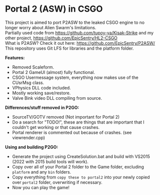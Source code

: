 # Portal 2 (ASW) in CSGO

This project is aimed to port P2ASW to the leaked CSGO engine to no longer worry about Alien Swarm's limitations.<br>
Partially used code from https://github.com/tupoy-ya/Kisak-Strike and my other project, https://github.com/EpicSentry/HL2-CSGO<br>
What is P2ASW? Check it out here: https://github.com/EpicSentry/P2ASW/<br>
This repository uses Git LFS for libraries and the platform folder.<br>

**Features:**
- Removed Scaleform.
- Portal 2 GameUI (almost) fully functional.
- CSGO Usermessage system, everything now makes use of the CUsrMsg class.
- VPhysics DLL code included.
- Mostly working save/restore.
- Valve Bink video DLL compiling from source.

**Differences/stuff removed in P2GO:**<br>
- SourceTV/GOTV removed (Not important for Portal 2)<br>
- Do a search for "TODO!", these are things that are important that I couldn't get working or that cause crashes.
- Portal renderer is commented out because of crashes. (see viewrender.cpp)

**Using and building P2GO:**
- Generate the project using CreateSolution.bat and build with VS2015 (2022 with 2015 build tools will work).<br>
- Copy over all of your Portal 2 folder to the Game folder, excluding `platform` and any `bin` folders.<br>
- Copy everything from `copy these to portal2` into your newly copied over `portal2` folder, overwriting if necessary.<br>
- Now you can play the game!<br>
